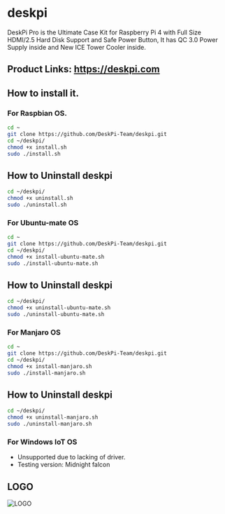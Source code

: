 # deskpi
DeskPi Pro is the Ultimate Case Kit for Raspberry Pi 4 with Full Size HDMI/2.5 Hard Disk Support and Safe Power Button, It has QC 3.0 Power Supply inside and New ICE Tower Cooler inside.
## Product Links: https://deskpi.com
## How to install it.
### For Raspbian OS.
```bash
cd ~
git clone https://github.com/DeskPi-Team/deskpi.git
cd ~/deskpi/
chmod +x install.sh
sudo ./install.sh
```
## How to Uninstall deskpi
```bash
cd ~/deskpi/
chmod +x uninstall.sh
sudo ./uninstall.sh
```
### For Ubuntu-mate OS
```bash
cd ~
git clone https://github.com/DeskPi-Team/deskpi.git
cd ~/deskpi/
chmod +x install-ubuntu-mate.sh
sudo ./install-ubuntu-mate.sh
```
## How to Uninstall deskpi
```bash
cd ~/deskpi/
chmod +x uninstall-ubuntu-mate.sh
sudo ./uninstall-ubuntu-mate.sh
```
### For Manjaro OS
```bash
cd ~
git clone https://github.com/DeskPi-Team/deskpi.git
cd ~/deskpi/
chmod +x install-manjaro.sh
sudo ./install-manjaro.sh
```
## How to Uninstall deskpi
```bash
cd ~/deskpi/
chmod +x uninstall-manjaro.sh
sudo ./uninstall-manjaro.sh
```
### For Windows IoT OS
* Unsupported due to lacking of driver.
* Testing version: Midnight falcon

## LOGO
![LOGO](https://raw.githubusercontent.com/DeskPi-Team/deskpi/master/imgs/deskpilogo1.png)

